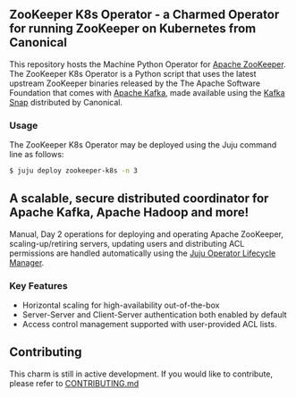 ## ZooKeeper K8s Operator - a Charmed Operator for running ZooKeeper on Kubernetes from Canonical

This repository hosts the Machine Python Operator for [Apache ZooKeeper](https://zookeeper.apache.org/index.html).
The ZooKeeper K8s Operator is a Python script that uses the latest upstream ZooKeeper binaries released by the The Apache Software Foundation that comes with [Apache Kafka](https://github.com/apache/kafka), made available using the [Kafka Snap](https://snapcraft.io/kafka) distributed by Canonical.

### Usage

The ZooKeeper K8s Operator may be deployed using the Juju command line as follows:

```bash
$ juju deploy zookeeper-k8s -n 3
```

## A scalable, secure distributed coordinator for Apache Kafka, Apache Hadoop and more!

Manual, Day 2 operations for deploying and operating Apache ZooKeeper, scaling-up/retiring servers, updating users and distributing ACL permissions are handled automatically using the [Juju Operator Lifecycle Manager](https://juju.is/docs/olm).

### Key Features
- Horizontal scaling for high-availability out-of-the-box
- Server-Server and Client-Server authentication both enabled by default
- Access control management supported with user-provided ACL lists.

## Contributing

This charm is still in active development. If you would like to contribute, please refer to [CONTRIBUTING.md](https://github.com/canonical/zookeeper-k8s-operator/blob/main/CONTRIBUTING.md)
